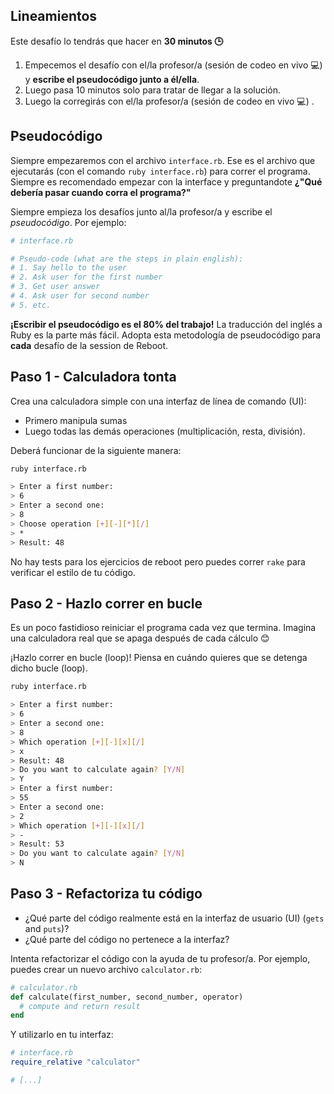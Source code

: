 ## Lineamientos

Este desafío lo tendrás que hacer en **30 minutos 🕒**

1. Empecemos el desafío con el/la profesor/a (sesión de codeo en vivo 💻) y **escribe el pseudocódigo junto a él/ella**.
2. Luego pasa 10 minutos solo para tratar de llegar a la solución.
3. Luego la corregirás con el/la profesor/a (sesión de codeo en vivo 💻) .

## Pseudocódigo

Siempre empezaremos con el archivo `interface.rb`. Ese es el archivo que ejecutarás (con el comando `ruby interface.rb`) para correr el programa. Siempre es recomendado empezar con la interface y preguntandote **¿"Qué debería pasar cuando corra el programa?"**

Siempre empieza los desafíos junto al/la profesor/a y escribe el *pseudocódigo*. Por ejemplo:

```ruby
# interface.rb

# Pseudo-code (what are the steps in plain english):
# 1. Say hello to the user
# 2. Ask user for the first number
# 3. Get user answer
# 4. Ask user for second number
# 5. etc.
```

**¡Escribir el pseudocódigo es el 80% del trabajo!** La traducción del inglés a Ruby es la parte más fácil. Adopta esta metodología de pseudocódigo para **cada** desafío de la session de Reboot.


## Paso 1 - Calculadora tonta

Crea una calculadora simple con una interfaz de línea de comando (UI):

- Primero manipula sumas
- Luego todas las demás operaciones (multiplicación, resta, división).

Deberá funcionar de la siguiente manera:

```bash
ruby interface.rb

> Enter a first number:
> 6
> Enter a second one:
> 8
> Choose operation [+][-][*][/]
> *
> Result: 48
```

No hay tests para los ejercicios de reboot pero puedes correr `rake` para verificar el estilo de tu código.

## Paso 2 - Hazlo correr en bucle

Es un poco fastidioso reiniciar el programa cada vez que termina. Imagina una calculadora real que se apaga después de cada cálculo 😊

¡Hazlo correr en bucle (loop)! Piensa en cuándo quieres que se detenga dicho bucle (loop).

```bash
ruby interface.rb

> Enter a first number:
> 6
> Enter a second one:
> 8
> Which operation [+][-][x][/]
> x
> Result: 48
> Do you want to calculate again? [Y/N]
> Y
> Enter a first number:
> 55
> Enter a second one:
> 2
> Which operation [+][-][x][/]
> -
> Result: 53
> Do you want to calculate again? [Y/N]
> N
```
## Paso 3 - Refactoriza tu código

- ¿Qué parte del código realmente está en la interfaz de usuario (UI) (`gets` and `puts`)?
- ¿Qué parte del código no pertenece a la interfaz?

Intenta refactorizar el código con la ayuda de tu profesor/a. Por ejemplo, puedes crear un nuevo archivo `calculator.rb`:

```ruby
# calculator.rb
def calculate(first_number, second_number, operator)
  # compute and return result
end
```

Y utilizarlo en tu interfaz:

```ruby
# interface.rb
require_relative "calculator"

# [...]
```
